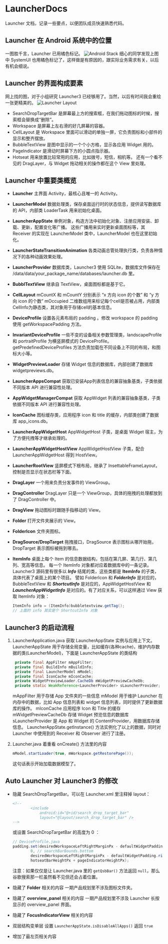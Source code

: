 # LauncherDocs
Launcher 文档，记录一些要点，以便团队成员快速熟悉代码。


## Launcher 在 Android 系统中的位置
一图胜千言，Launcher 已用橘色标记。
![Android Stack](./LauncherDocs-Figure001.png?raw=true "Android Stack")
细心的同学发现上图中 SystemUI 也用橘色标记了，这样做是有原因的，跟实际业务需求有关，以后有机会细说。


## Launcher 的界面构成要素
网上找的图，对于小组研究 Launcher3 已经够用了。当然，以后有时间我会重绘一张更精美的。
![Launcher Layout](./LauncherDocs-Figure002.png?raw=true "Launcher Layout")
  * SearchDropTargetBar 是屏幕最上方的搜索框，在我们拖动图标的时候，搜索框会替换成“删除”。
  * Workspace 是屏幕上左右滑的好几屏幕的容器。
  * CellLayout 是 Workspace 里面可以滑动的单独一屏，它负责图标和小部件的显示和整齐摆放。
  * BubbleTextView 是图中显示的一个个小方格，显示各应用 Widget 用的。
  * PageIndicator 是滑动时屏幕下方的小圆点指示器。
  * Hotseat 用来放置比较常用的应用，比如拨号，短信，相机等。
  还有一个看不见的 DragLayer，与 Widget 拖动相关的操作都在这个 View 里处理。


## Launcher 中重要类概览

* **Launcher**
    主界面 Activity，最核心且唯一的 Activity。

* **LauncherModel**
    数据处理类，保存桌面运行时的状态信息，提供读写数据库的 API，内部类 LoaderTask 用来初始化桌面。

* **LauncherAppState**
    单例对象，构造方法中初始化对象、注册应用安装、卸载、更新，配置变化等广播。
    这些广播用来实时更新桌面图标等，其 Receiver 的实现在 LauncherModel 类中，LauncherModel 也在这里初始化。

* **LauncherStateTransitionAnimation**
    各类动画总管处理执行类，负责各种情况下的各种动画效果处理。

* **LauncherProvider**
    数据库类，Launcher3 使用 SQLite，数据库文件保存在 /data/data/your_package_name/databases/launcher.db 里。

* **BubblTextView**
    继承自 TextView，桌面图标都是基于它。

* **CellLayout**
    mCountX 和 mCountY 分别表示 “x 方向 icon 的个数” 和 “y 方向 icon 的个数”
    mOccupied 二维数组用来标记每个cell是否被占用，内部类CellInfo为静态类，其对象用于存储cell的基本信息。

* **DeviceProfile**
    设置各元素布局的 padding 。修改 workspace 的 padding 使用 getWorkspacePadding 方法。

* **InvariantDeviceProfile**
    一些不变的设备相关参数管理类，landscapeProfile 和 portraitProfile 为横竖屏模式的 DeviceProfile。getPredefinedDeviceProfiles 方法负责加载在不同设备上不同的布局，和图标大小等。

* **WidgetPreviewLoader**
    存储 Widget 信息的数据库，内部创建了数据库 widgetpreviews.db。

* **LauncherAppsCompat**
    获取已安装App列表信息的兼容抽象基类，子类依据不同版本 API 进行兼容性处理。

* **AppWidgetManagerCompat**
    获取 AppWidget 列表的兼容抽象基类，子类依据不同版本 API 进行兼容性处理。

* **IconCache**
    图标缓存类，应用程序 icon 和 title 的缓存，内部类创建了数据库 app_icons.db。

* **LauncherAppWidgetHost**
    AppWidgetHost 子类，是桌面 Widget 宿主，为了方便托拽等才继承处理的。

* **LauncherAppWidgetHostView**
    AppWidgetHostView 子类，配合 LauncherAppWidgetHost 得到 HostView。

* **LauncherRootView**
    竖屏模式下根布局，继承了 InsettableFrameLayout，控制是否显示在状态栏等下面。

* **DragLayer**
    一个用来负责分发事件的 ViewGroup。

* **DragController**
    DragLayer 只是一个 ViewGroup，具体的拖拽的处理都放到了 DragController 中。

* **DragView**
    拖动图标时跟随手指移动的 View。

* **Folder**
    打开文件夹展示的 View。

* **FolderIcon**
    文件夹图标。

* **DragSource/DropTarget**
    拖拽接口，DragSource 表示图标从哪开始拖，DropTarget 表示图标被拖到哪去。

* **ItemInfo**
    桌面上每个 Item 的信息数据结构，包括在第几屏、第几行、第几列、宽高等信息。
    每一个 ItemInfo 对象都对应着数据库中的一条记录。
    Launcher3 源码里有很多以 ***Info*** 结尾的类，这些类都是 **ItemInfo** 的子类，具体代表了桌面上的某个项目。
    譬如 FolderIcon 和 ***FolderInfo*** 是对应的，BubbleTextView 和 ***ShortcutInfo*** 是对应的，AppWidgetHostView 和 ***LauncherAppWidgetInfo*** 是对应的。有了对应关系，可以这样通过 View 获取 ItemInfo 对象：
    ```java
    ItemInfo info = (ItemInfo)bubbletextview.getTag();
    // 上面的 info 其实是个 ShortcutInfo 对象
    ```

## Launcher3 的启动流程
1. LauncherApplication.java 获取 LauncherAppState 实例与应用上下文。
   LauncherAppState 用于存储全局变量，比如缓存(各种cache)，维护内存数据的类(LauncherModel)，下面是 LauncherAppState 的类结构
   ```java
    private final AppFilter mAppFilter;
    private final BuildInfo mBuildInfo;
    private final LauncherModel mModel;
    private final IconCache mIconCache;
    private WidgetPreviewLoader.CacheDb mWidgetPreviewCacheDb;
    private static WeakReference<LauncherProvider> sLauncherProvider;
   ```
   mAppFilter 用于存储 App 文件夹的一些信息
   mModel 用于维护 Launcher 在内存中的数据，比如 App 信息列表和 widget 信息列表，同时提供了更新数据库的操作。
   mIconCache 应用程序 Icon 和 Title 的缓存
   mWidgetPreviewCacheDb 存储 Widget 预览信息的数据库
   sLauncherProvider 是 App 和 Widget 的 ContentProvider，用数据库存储信息。
   LauncherAppState.getInstance() 方法实例化了以上的数据，同时对 Launcher 中使用到的 Receiver 和 Observer 进行了注册。

2. Launcher.java 着重看 onCreate() 方法里的内容
   ```java
   mModel.startLoader(true, mWorkspace.getRestorePage()); 
   ```
   这句话表示开始加载数据模型了。


## Auto Launcher 对 Launcher3 的修改

* 隐藏 SearchDropTargetBar。可以在 Launcher.xml 里注释掉 layout：
  ```xml
  <!--
          <include
              android:id="@+id/search_drop_target_bar"
              layout="@layout/search_drop_target_bar" />
  -->
  ```
  或设置 SearchDropTargetBar 的高度为 0 ：
  ```java
  // DeviceProfile.java
  padding.set(desiredWorkspaceLeftRightMarginPx - defaultWidgetPadding.left,
          0, // searchBarBounds.bottom
          desiredWorkspaceLeftRightMarginPx - defaultWidgetPadding.right,
          hotseatBarHeightPx + pageIndicatorHeightPx);
  ```
  注意：如果仅仅是让 Launcher.java 里的 `getQsbBar()` 方法返回 `null`，那么谷歌搜索那一栏虽然看不见但还会占着位置。

* 隐藏了 **Folder** 相关的内容
  一期产品规划里不涉及图标文件夹。

* 隐藏了 **overview_panel** 相关的内容
  一期产品规划里不涉及 Launcher 长按显示的 overview_panel 界面。

* 隐藏了 **FocusIndicatorView** 相关的内容

* 双层结构变单层
  设置 `LauncherAppState.isDisableAllApps()` 返回 `true`

* 增加了最左页相关内容



